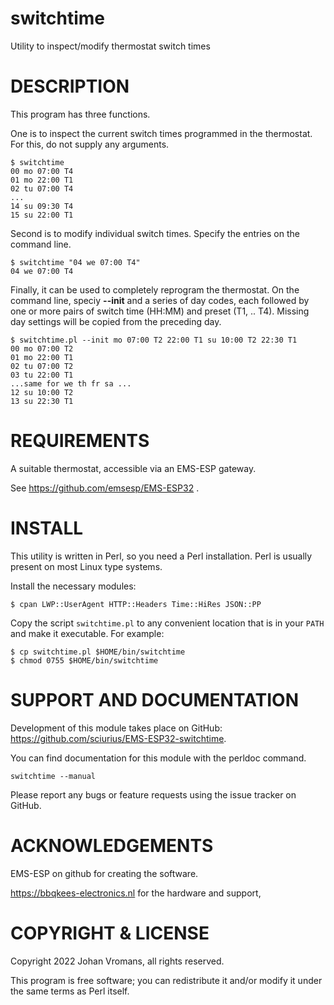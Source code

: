 # switchtime

Utility to inspect/modify thermostat switch times

# DESCRIPTION

This program has three functions.

One is to inspect the current switch times programmed in the thermostat.
For this, do not supply any arguments.

    $ switchtime
    00 mo 07:00 T4
    01 mo 22:00 T1
    02 tu 07:00 T4
    ...
    14 su 09:30 T4
    15 su 22:00 T1

Second is to modify individual switch times.
Specify the entries on the command line.

    $ switchtime "04 we 07:00 T4"
    04 we 07:00 T4

Finally, it can be used to completely reprogram the thermostat.
On the command line, speciy **--init** and a series of day codes,
each followed by one or
more pairs of switch time (HH:MM) and preset (T1, .. T4).
Missing day settings will be copied from the preceding day.

    $ switchtime.pl --init mo 07:00 T2 22:00 T1 su 10:00 T2 22:30 T1
    00 mo 07:00 T2
    01 mo 22:00 T1
    02 tu 07:00 T2
    03 tu 22:00 T1
    ...same for we th fr sa ...
    12 su 10:00 T2
    13 su 22:30 T1

# REQUIREMENTS

A suitable thermostat, accessible via an EMS-ESP gateway.

See https://github.com/emsesp/EMS-ESP32 .

# INSTALL

This utility is written in Perl, so you need a Perl installation.
Perl is usually present on most Linux type systems.

Install the necessary modules:

    $ cpan LWP::UserAgent HTTP::Headers Time::HiRes JSON::PP

Copy the script `switchtime.pl` to any convenient location that is in
your `PATH` and make it executable. For example:

    $ cp switchtime.pl $HOME/bin/switchtime
    $ chmod 0755 $HOME/bin/switchtime

# SUPPORT AND DOCUMENTATION

Development of this module takes place on GitHub:
https://github.com/sciurius/EMS-ESP32-switchtime.

You can find documentation for this module with the perldoc command.

    switchtime --manual

Please report any bugs or feature requests using the issue tracker on
GitHub.

# ACKNOWLEDGEMENTS

EMS-ESP on github for creating the software.

https://bbqkees-electronics.nl for the hardware and support,

# COPYRIGHT & LICENSE

Copyright 2022 Johan Vromans, all rights reserved.

This program is free software; you can redistribute it and/or modify it
under the same terms as Perl itself.

